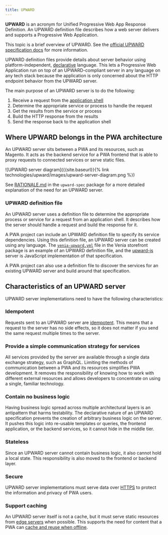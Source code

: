 ```yaml
---
title: UPWARD
---
```


**UPWARD** is an acronym for Unified Progressive Web App Response Definition.
An UPWARD definition file describes how a web server delivers and supports a Progressive Web Application.

This topic is a brief overview of UPWARD.
See the [official UPWARD specification docs][] for more information.

UPWARD definition files provide details about server behavior using platform-independent, [declarative][] language.
This lets a Progressive Web Application run on top of an UPWARD-compliant server in any language on any tech stack because the application is only concerned about the HTTP endpoint behavior from the UPWARD server.

The main purpose of an UPWARD server is to do the following:

1. Receive a request from the [application shell][]
1. Determine the appropriate service or process to handle the request
1. Get the results from the service or process
1. Build the HTTP response from the results
1. Send the response back to the application shell

## Where UPWARD belongs in the PWA architecture

An UPWARD server sits between a PWA and its resources, such as Magento.
It acts as the backend service for a PWA frontend that is able to proxy requests to connected services or serve static files.

![UPWARD server diagram]({{site.baseurl}}{% link technologies/upward/images/upward-server-diagram.png %})

See [RATIONALE.md][] in the `upward-spec` package for a more detailed explanation of the need for an UPWARD server. 

### UPWARD definition file

An UPWARD server uses a definition file to determine the appropriate process or service for a request from an application shell.
It describes how the server should handle a request and build the response for it.

A PWA project can include an UPWARD definition file to specify its service dependencies.
Using this definition file, an UPWARD server can be created using any language.
The [`venia-upward.yml`][] file in the Venia storefront package is an example of an UPWARD definition file, and
the [upward-js][] server is JavaScript implementation of that specification.

A PWA project can also use a definition file to discover the services for an existing UPWARD server and build around that specification.

## Characteristics of an UPWARD server

UPWARD server implementations need to have the following characteristics:

### Idempotent

Requests sent to an UPWARD server are [idempotent][].
This means that a request to the server has no side effects, so
it does not matter if you send the same request multiple times to the server.

### Provide a simple communication strategy for services

All services provided by the server are available through a single data exchange strategy, such as GraphQL.
Limiting the methods of communication between a PWA and its resources simplifies PWA development.
It removes the responsibility of knowing how to work with different external resources and
allows developers to concentrate on using a single, familiar technology.

### Contain no business logic

Having business logic spread across multiple architectural layers is an antipattern that harms testability.
The declarative nature of an UPWARD specification prevents the creation of arbitrary business logic on the server.
It pushes this logic into re-usable templates or queries, the frontend application, or the backend services, so it cannot hide in the middle tier.

### Stateless

Since an UPWARD server cannot contain business logic, it also cannot hold a local state.
This responsibility is also moved to the frontend or backend layer.

### Secure

UPWARD server implementations must serve data over [HTTPS][] to protect the information and privacy of PWA users.

### Support caching

An UPWARD server itself is not a cache,
but it must serve static resources from [edge servers][] when possible.
This supports the need for content that a PWA can [cache and reuse when offline][].

[choreograph]: https://en.wikipedia.org/wiki/Service_choreography
[application shell]: https://developers.google.com/web/fundamentals/architecture/app-shell
[declarative]: https://en.wikipedia.org/wiki/Declarative_programming
[gateway]: https://docs.microsoft.com/en-us/azure/architecture/patterns/gateway-aggregation
[HTTPS]: https://developers.google.com/web/fundamentals/security/encrypt-in-transit/why-https
[edge servers]: https://en.wikipedia.org/wiki/Content_delivery_network
[idempotent]: https://developer.mozilla.org/en-US/docs/Glossary/Idempotent
[RATIONALE.md]: https://github.com/magento-research/pwa-studio/blob/release/2.0/packages/upward-spec/RATIONALE.md
[`venia-upward.yml`]: https://github.com/magento-research/pwa-studio/blob/release/2.0/packages/venia-concept/venia-upward.yml
[upward-js]: https://github.com/magento-research/pwa-studio/tree/release/2.0/packages/upward-js
[cache and reuse when offline]: https://developers.google.com/web/fundamentals/instant-and-offline/offline-cookbook/
[official UPWARD specification docs]: https://github.com/magento-research/pwa-studio/tree/release/2.0/packages/upward-spec
